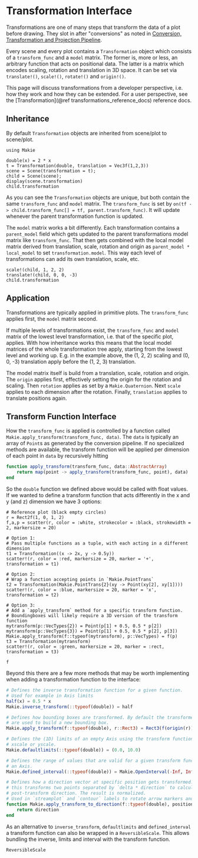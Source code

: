 # Transformation Interface

Transformations are one of many steps that transform the data of a plot before drawing.
They slot in after "conversions" as noted in [Conversion, Transformation and Projection Pipeline](@ref).

Every scene and every plot contains a `Transformation` object which consists of
a `transform_func` and a `model` matrix.
The former is, more or less, an arbitrary function that acts on positional data.
The latter is a matrix which encodes scaling, rotation and translation in 3D space.
It can be set via `translate!()`, `scale!()`, `rotate!()` and `origin!()`.

This page will discuss transformations from a developer perspective, i.e. how they work and how they can be extended.
For a user perspective, see the [Transformation](@ref transformations_reference_docs) reference docs.

## Inheritance

By default `Transformation` objects are inherited from scene/plot to scene/plot.

```@example transformation_inheritance
using Makie

double(x) = 2 * x
t = Transformation(double, translation = Vec3f(1,2,3))
scene = Scene(transformation = t);
child = Scene(scene);
display(scene.transformation)
child.transformation
```

As you can see the `Transformation` objects are unique, but both contain the same `transform_func` and `model` matrix.
The `transform_func` is set by `on(tf -> child.transform_func[] = tf, parent.transform_func)`.
It will update whenever the parent transformation function is updated.

The `model` matrix works a bit differently.
Each transformation contains a `parent_model` field which gets updated to the parent transformations model matrix like `transform_func`.
That then gets combined with the local model matrix derived from translation, scale, rotation and origin as `parent_model * local_model` to set `transformation.model`.
This way each level of transformations can add its own translation, scale, etc.

```@example transformation_inheritance
scale!(child, 1, 2, 2)
translate!(child, 0, 0, -3)
child.transformation
```

## Application

Transformations are typically applied in primitive plots.
The `transform_func` applies first, the `model` matrix second.

If multiple levels of transformations exist, the `transform_func` and `model` matrix of the lowest level transformation, i.e. that of the specific plot, applies.
With how inheritance works this means that the local model matrices of the whole transformation tree apply, starting from the lowest level and working up. E.g. in the example above, the (1, 2, 2) scaling and (0, 0, -3) translation apply before the (1, 2, 3) translation.

The model matrix itself is build from a translation, scale, rotation and origin.
The `origin` applies first, effectively setting the origin for the rotation and scaling.
Then `rotation` applies as set by a `Makie.Quaternion`.
Next `scale` applies to each dimension after the rotation.
Finally, `translation` applies to translate positions again.

## Transform Function Interface

How the `transform_func` is applied is controlled by a function called `Makie.apply_transform(transform_func, data)`.
The `data` is typically an array of `Point`s as generated by the conversion pipeline.
If no specialized methods are available, the transform function will be applied per dimension of each point in `data` by recursively hitting

```julia
function apply_transform(transform_func, data::AbstractArray)
    return map(point -> apply_transform(transform_func, point), data)
end
```

So the `double` function we defined above would be called with float values.
If we wanted to define a transform function that acts differently in the x and y (and z) dimension we have 3 options:

```@figure
# Reference plot (black empty circles)
r = Rect2f(1, 0, 1, 2)
f,a,p = scatter(r, color = :white, strokecolor = :black, strokewidth = 2, markersize = 20)

# Option 1:
# Pass multiple functions as a tuple, with each acting in a different dimension
t1 = Transformation((x -> 2x, y -> 0.5y))
scatter!(r, color = :red, markersize = 20, marker = '+', transformation = t1)

# Option 2:
# Wrap a function accepting points in `Makie.PointTrans`
t2 = Transformation(Makie.PointTrans{2}(xy -> Point(xy[2], xy[1])))
scatter!(r, color = :blue, markersize = 20, marker = 'x', transformation = t2)

# Option 3:
# Add a `apply_transform` method for a specific transform function.
# Boundingboxes will likely require a 3D version of the transform function
mytransform(p::VecTypes{2}) = Point(p[1] + 0.5, 0.5 * p[2])
mytransform(p::VecTypes{3}) = Point(p[1] + 0.5, 0.5 * p[2], p[3])
Makie.apply_transform(f::typeof(mytransform), p::VecTypes) = f(p)
t3 = Transformation(mytransform)
scatter!(r, color = :green, markersize = 20, marker = :rect, transformation = t3)

f
```

Beyond this there are a few more methods that may be worth implementing when adding a transformation function to the interface:

```julia
# Defines the inverse transformation function for a given function.
# Used for example in Axis limits
half(x) = 0.5 * x
Makie.inverse_transform(::typeof(double)) = half

# Defines how bounding boxes are transformed. By default the transformed corners
# are used to build a new bounding box.
Makie.apply_transform(f::typeof(double), r::Rect3) = Rect3(f(origin(r)), f(widths(r)))

# Defines the (1D) limits of an empty Axis using the transform function as the
# xscale or yscale.
Makie.defaultlimits(::typeof(double)) = (0.0, 10.0)

# Defines the range of values that are valid for a given transform function in
# an Axis.
Makie.defined_interval(::typeof(double)) = Makie.OpenInterval(-Inf, Inf)

# Defines how a direction vector at specific position gets transformed. By default
# this transforms two points separated by `delta * direction` to calculate a new
# post-transform direction. The result is normalized.
# Used in `streamplot` and `contour` labels to rotate arrow markers and text
function Makie.apply_transform_to_direction(f::typeof(double), position::VecTypes, direction::VecTypes, delta)
    return direction
end
```

As an alternative to `inverse_transform`, `defaultlimits` and `defined_interval` a transform function can also be wrapped in a `ReversibleScale`.
This allows bundling the inverse, limits and interval with the transform function.

```@docs; canonical=false
ReversibleScale
```